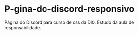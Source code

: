 # P-gina-do-discord-responsivo
Página do Discord para curso de css da DIO. Estudo da aula de responsabilidade.
